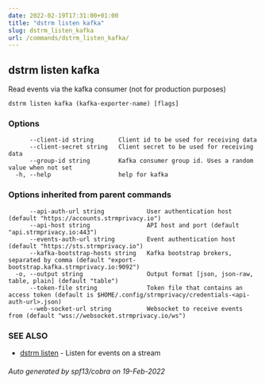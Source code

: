 ```yaml
---
date: 2022-02-19T17:31:00+01:00
title: "dstrm listen kafka"
slug: dstrm_listen_kafka
url: /commands/dstrm_listen_kafka/
---
```

## dstrm listen kafka

Read events via the kafka consumer (not for production purposes)

```
dstrm listen kafka (kafka-exporter-name) [flags]
```

### Options

```
      --client-id string       Client id to be used for receiving data
      --client-secret string   Client secret to be used for receiving data
      --group-id string        Kafka consumer group id. Uses a random value when not set
  -h, --help                   help for kafka
```

### Options inherited from parent commands

```
      --api-auth-url string            User authentication host (default "https://accounts.strmprivacy.io")
      --api-host string                API host and port (default "api.strmprivacy.io:443")
      --events-auth-url string         Event authentication host (default "https://sts.strmprivacy.io")
      --kafka-bootstrap-hosts string   Kafka bootstrap brokers, separated by comma (default "export-bootstrap.kafka.strmprivacy.io:9092")
  -o, --output string                  Output format [json, json-raw, table, plain] (default "table")
      --token-file string              Token file that contains an access token (default is $HOME/.config/strmprivacy/credentials-<api-auth-url>.json)
      --web-socket-url string          Websocket to receive events from (default "wss://websocket.strmprivacy.io/ws")
```

### SEE ALSO

* [dstrm listen](dstrm_listen.md)	 - Listen for events on a stream

###### Auto generated by spf13/cobra on 19-Feb-2022
